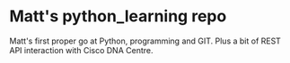# Matt's python_learning repo

Matt's first proper go at Python, programming and GIT.
Plus a bit of REST API interaction with Cisco DNA Centre.
